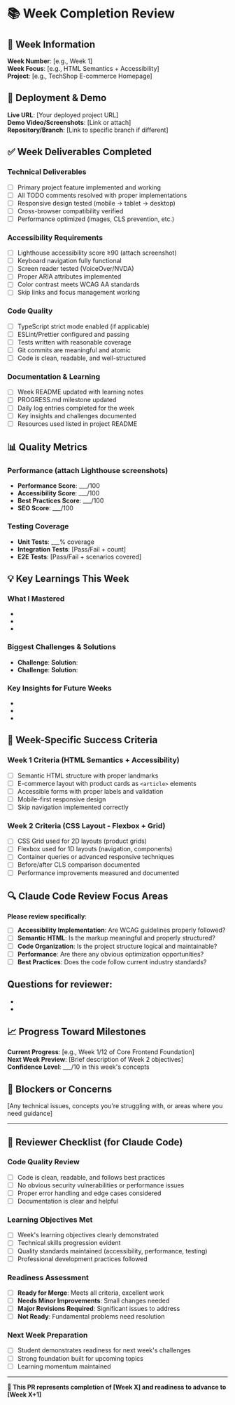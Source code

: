 # 📚 Week Completion Review

## 🎯 Week Information
**Week Number**: [e.g., Week 1]  
**Week Focus**: [e.g., HTML Semantics + Accessibility]  
**Project**: [e.g., TechShop E-commerce Homepage]  

## 🚀 Deployment & Demo
**Live URL**: [Your deployed project URL]  
**Demo Video/Screenshots**: [Link or attach]  
**Repository/Branch**: [Link to specific branch if different]

## ✅ Week Deliverables Completed

### Technical Deliverables
- [ ] Primary project feature implemented and working
- [ ] All TODO comments resolved with proper implementations
- [ ] Responsive design tested (mobile → tablet → desktop)
- [ ] Cross-browser compatibility verified
- [ ] Performance optimized (images, CLS prevention, etc.)

### Accessibility Requirements
- [ ] Lighthouse accessibility score ≥90 (attach screenshot)
- [ ] Keyboard navigation fully functional
- [ ] Screen reader tested (VoiceOver/NVDA)
- [ ] Proper ARIA attributes implemented
- [ ] Color contrast meets WCAG AA standards
- [ ] Skip links and focus management working

### Code Quality
- [ ] TypeScript strict mode enabled (if applicable)
- [ ] ESLint/Prettier configured and passing
- [ ] Tests written with reasonable coverage
- [ ] Git commits are meaningful and atomic
- [ ] Code is clean, readable, and well-structured

### Documentation & Learning
- [ ] Week README updated with learning notes
- [ ] PROGRESS.md milestone updated
- [ ] Daily log entries completed for the week
- [ ] Key insights and challenges documented
- [ ] Resources used listed in project README

## 📊 Quality Metrics

### Performance (attach Lighthouse screenshots)
- **Performance Score**: ___/100
- **Accessibility Score**: ___/100  
- **Best Practices Score**: ___/100
- **SEO Score**: ___/100

### Testing Coverage
- **Unit Tests**: ___% coverage
- **Integration Tests**: [Pass/Fail + count]
- **E2E Tests**: [Pass/Fail + scenarios covered]

## 💡 Key Learnings This Week

### What I Mastered
- 
- 
- 

### Biggest Challenges & Solutions
- **Challenge**: 
  **Solution**: 
- **Challenge**: 
  **Solution**: 

### Key Insights for Future Weeks
- 
- 
- 

## 🎯 Week-Specific Success Criteria

<!-- Customize based on current week objectives -->

### Week 1 Criteria (HTML Semantics + Accessibility)
- [ ] Semantic HTML structure with proper landmarks
- [ ] E-commerce layout with product cards as `<article>` elements
- [ ] Accessible forms with proper labels and validation
- [ ] Mobile-first responsive design
- [ ] Skip navigation implemented correctly

### Week 2 Criteria (CSS Layout - Flexbox + Grid)
- [ ] CSS Grid used for 2D layouts (product grids)
- [ ] Flexbox used for 1D layouts (navigation, components)
- [ ] Container queries or advanced responsive techniques
- [ ] Before/after CLS comparison documented
- [ ] Performance improvements measured and documented

<!-- Add criteria for other weeks as needed -->

## 🔍 Claude Code Review Focus Areas

**Please review specifically**:
- [ ] **Accessibility Implementation**: Are WCAG guidelines properly followed?
- [ ] **Semantic HTML**: Is the markup meaningful and properly structured?
- [ ] **Code Organization**: Is the project structure logical and maintainable?
- [ ] **Performance**: Are there any obvious optimization opportunities?
- [ ] **Best Practices**: Does the code follow current industry standards?

**Questions for reviewer**:
- 
- 
- 

## 📈 Progress Toward Milestones

**Current Progress**: [e.g., Week 1/12 of Core Frontend Foundation]  
**Next Week Preview**: [Brief description of Week 2 objectives]  
**Confidence Level**: ___/10 in this week's concepts

## 🚨 Blockers or Concerns
[Any technical issues, concepts you're struggling with, or areas where you need guidance]

---

## 📝 Reviewer Checklist (for Claude Code)

### Code Quality Review
- [ ] Code is clean, readable, and follows best practices
- [ ] No obvious security vulnerabilities or performance issues
- [ ] Proper error handling and edge cases considered
- [ ] Documentation is clear and helpful

### Learning Objectives Met
- [ ] Week's learning objectives clearly demonstrated
- [ ] Technical skills progression evident
- [ ] Quality standards maintained (accessibility, performance, testing)
- [ ] Professional development practices followed

### Readiness Assessment
- [ ] **Ready for Merge**: Meets all criteria, excellent work
- [ ] **Needs Minor Improvements**: Small changes needed
- [ ] **Major Revisions Required**: Significant issues to address
- [ ] **Not Ready**: Fundamental problems need resolution

### Next Week Preparation
- [ ] Student demonstrates readiness for next week's challenges
- [ ] Strong foundation built for upcoming topics
- [ ] Learning momentum maintained

---

**🎯 This PR represents completion of [Week X] and readiness to advance to [Week X+1]**